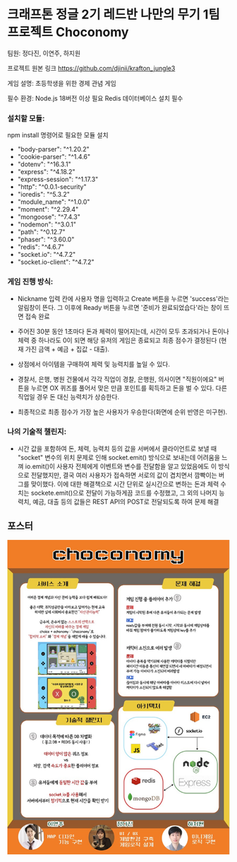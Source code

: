 # 크래프톤 정글 2기 레드반 나만의 무기 1팀 프로젝트 Choconomy

팀원: 정다진, 이연주, 하지원

프로젝트 원본 링크
https://github.com/djinii/krafton_jungle3

게임 설명:
초등학생을 위한 경제 관념 게임

필수 환경:
Node.js 18버전 이상 필요
Redis 데이터베이스 설치 필수

### 설치할 모듈:
npm install 명령어로 필요한 모듈 설치
- "body-parser": "^1.20.2"
- "cookie-parser": "^1.4.6"
- "dotenv": "^16.3.1"
- "express": "^4.18.2"
- "express-session": "^1.17.3"
- "http": "^0.0.1-security"
- "ioredis": "^5.3.2"
- "module_name": "^1.0.0"
- "moment": "^2.29.4"
- "mongoose": "^7.4.3"
- "nodemon": "^3.0.1"
- "path": "^0.12.7"
- "phaser": "^3.60.0"
- "redis": "^4.6.7"
- "socket.io": "^4.7.2"
- "socket.io-client": "^4.7.2"


### 게임 진행 방식:

- Nickname 입력 칸에 사용자 명을 입력하고 Create 버튼을 누르면 'success'라는 알림창이 뜬다. 그 이후에 Ready 버튼을 누르면 '준비가 완료되었습다'라는 창이 뜨면 접속 완료

- 주어진 30분 동안 1초마다 돈과 체력이 떨어지는데, 시간이 모두 초과되거나 돈이나 체력 중 하나라도 0이 되면 해당 유저의 게임은 종료되고 최종 점수가 결정된다 (현재 가진 금액 + 예금 + 집값 - 대출).

- 상점에서 아이템을 구매하여 체력 및 능력치를 높일 수 있다.

- 경찰서, 은행, 병원 건물에서 각각 직업이 경찰, 은행원, 의사이면 "직원이에요" 버튼을 누르면 OX 퀴즈를 풀어서 맞은 만큼 포인트를 획득하고 돈을 벌 수 있다. 다른 직업일 경우 돈 대신 능력치가 상승한다.

- 최종적으로 최종 점수가 가장 높은 사용자가 우승한다(화면에 순위 반영은 미구현).

### 나의 기술적 챌린지:

- 시간 값을 포함하여 돈, 체력, 능력치 등의 값을 서버에서 클라이언트로 보낼 때 "socket" 변수의 위치 문제로 인해 socket.emit() 방식으로 보내는데 어려움을 느껴 io.emit()이 사용자 전체에게 이벤트와 변수를 전달함을 알고 있었음에도 이 방식으로 전달했지만, 결국 여러 사용자가 접속하면 서로의 값이 겹치면서 깜빡이는 버그를 맞이했다. 이에 대한 해결책으로 시간 단위로 실시간으로 변하는 돈과 체력 수치는 sockete.emit()으로 전달이 가능하게끔 코드를 수정했고, 그 외의 나머지 능력치, 예금, 대출 등의 값들은 REST API의 POST로 전달되도록 하여 문제 해결

## 포스터
![Alt text](./public/assets/choconomy_poster.jpg)
